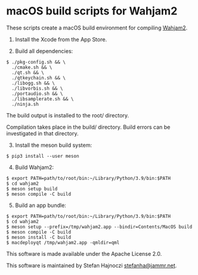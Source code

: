 # macOS build scripts for Wahjam2

These scripts create a macOS build environment for compiling
[Wahjam2](https://github.com/wahjam/wahjam2).

1. Install the Xcode from the App Store.

2. Build all dependencies:

```
$ ./pkg-config.sh && \
  ./cmake.sh && \
  ./qt.sh && \
  ./qtkeychain.sh && \
  ./libogg.sh && \
  ./libvorbis.sh && \
  ./portaudio.sh && \
  ./libsamplerate.sh && \
  ./ninja.sh
```

The build output is installed to the root/ directory.

Compilation takes place in the build/ directory. Build errors can be
investigated in that directory.

3. Install the meson build system:

```
$ pip3 install --user meson
```

4. Build Wahjam2:

```
$ export PATH=path/to/root/bin:~/Library/Python/3.9/bin:$PATH
$ cd wahjam2
$ meson setup build
$ meson compile -C build
```

5. Build an app bundle:

```
$ export PATH=path/to/root/bin:~/Library/Python/3.9/bin:$PATH
$ cd wahjam2
$ meson setup --prefix=/tmp/wahjam2.app --bindir=Contents/MacOS build
$ meson compile -C build
$ meson install -C build
$ macdeployqt /tmp/wahjam2.app -qmldir=qml
```

This software is made available under the Apache License 2.0.

This software is maintained by Stefan Hajnoczi <stefanha@jammr.net>.
